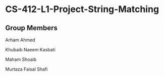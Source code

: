 # CS-412-L1-Project-String-Matching

## Group Members
Arham Ahmed


Khubaib Naeem Kasbati


Maham Shoaib


Murtaza Faisal Shafi
